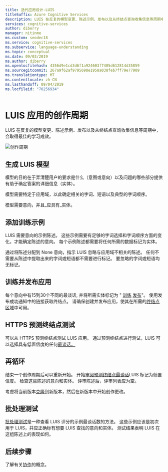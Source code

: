 ```yaml
---
title: 迭代应用设计-LUIS
titleSuffix: Azure Cognitive Services
description: LUIS 在反复的模型变更、陈述示例、发布以及从终结点查询收集信息等周期中，会取得最佳的学习成效。
services: cognitive-services
author: diberry
manager: nitinme
ms.custom: seodec18
ms.service: cognitive-services
ms.subservice: language-understanding
ms.topic: conceptual
ms.date: 09/03/2019
ms.author: diberry
ms.openlocfilehash: 4356d9e1cd3d6f1a924603f7405d612814d35859
ms.sourcegitcommit: 267a9f62af9795698e1958a038feb7ff79e77909
ms.translationtype: MT
ms.contentlocale: zh-CN
ms.lasthandoff: 09/04/2019
ms.locfileid: "70256934"
---
```

# <a name="authoring-cycle-for-your-luis-app"></a>LUIS 应用的创作周期
LUIS 在反复的模型变更、陈述示例、发布以及从终结点查询收集信息等周期中，会取得最佳的学习成效。 

![创作周期](./media/luis-concept-app-iteration/iteration.png)

## <a name="building-a-luis-model"></a>生成 LUIS 模型
模型的目的在于弄清楚用户的要求是什么（意图或意向）以及问题的哪些部分提供有助于确定答案的详细信息（实体）。 

模型需要特定于应用域，以此确定相关的字词、短语以及典型的字词顺序。 

模型需要意向，并且_应具有_实体。 

## <a name="add-training-examples"></a>添加训练示例
LUIS 需要意向的示例陈述。 这些示例需要有足够的字词选择和字词顺序方面的变化，才能确定陈述的意向。 每个示例陈述都需要将任何所需的数据标记为实体。 

通过将陈述分配到 None 意向，指示 LUIS 忽略与应用域不相关的陈述。 任何不需要从陈述中提取出来的字词或短语都不需要进行标记。 要忽略的字词或短语均无标记。 

## <a name="train-and-publish-the-app"></a>训练并发布应用
每个意向中有15到30个不同的最谈话, 并将所需实体标记为 " [训练](luis-how-to-train.md) [发布](luis-how-to-publish-app.md)"。 使用发布成功通知中的链接获取终结点。 请确保创建并发布应用，使其在所需的[终结点区域](luis-reference-regions.md)中可用。 

## <a name="https-prediction-endpoint-testing"></a>HTTPS 预测终结点测试
可以从 HTTPS 预测终结点测试 LUIS 应用。 通过预测终结点进行测试，LUIS 可以选择具有低置信度的任何[最谈话。](luis-how-to-review-endpoint-utterances.md)  

## <a name="recycle"></a>再循环

结束一个创作周期后可以重新开始。 开始[审阅预测终结点最谈话](luis-how-to-review-endpoint-utterances.md)LUIS 标记为低置信度。 检查这些陈述的意向和实体。 评审陈述后，评审列表应为空。  

考虑将当前版本[克隆](luis-concept-version.md#clone-a-version)到新版本，然后在新版本中开始创作更改。 

## <a name="batch-testing"></a>批处理测试

[批处理测试](luis-concept-batch-test.md)是一种查看 LUIS 评分的示例最谈话数的方法。 这些示例应该是初次用于 LUIS，并应正确标有想要 LUIS 查找的意向和实体。 测试结果表明 LUIS 在这组陈述上的表现如何。 

## <a name="next-steps"></a>后续步骤

了解有关[协作](luis-concept-keys.md)的概念。
